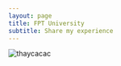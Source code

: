 ```yaml
---
layout: page
title: FPT University
subtitle: Share my experience
---
```


![thaycacac](https://i.imgur.com/jDFryz4.jpg)
